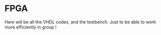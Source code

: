 # FPGA

Here will be all the VHDL codes, and the testbench.
Just to be able to work more efficiently in group !
